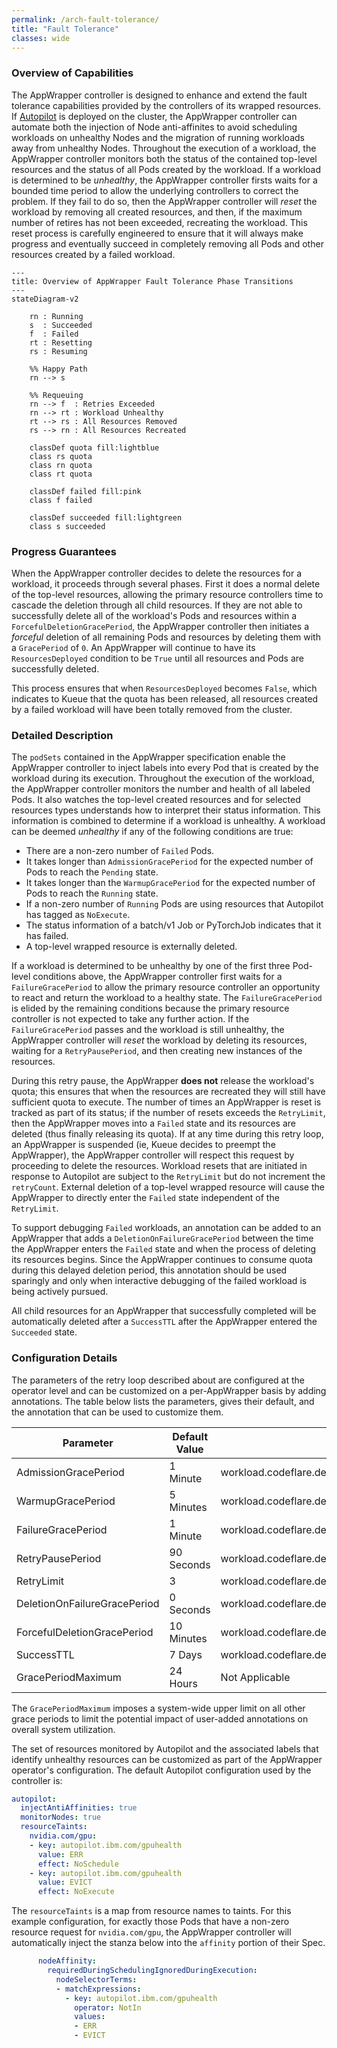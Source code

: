 ```yaml
---
permalink: /arch-fault-tolerance/
title: "Fault Tolerance"
classes: wide
---
```


### Overview of Capabilities

The AppWrapper controller is designed to enhance and extend the fault
tolerance capabilities provided by the controllers of its wrapped
resources. If [Autopilot](https://github.com/ibm/autopilot) is deployed on the
cluster, the AppWrapper controller can automate both the injection of
Node anti-affinites to avoid scheduling workloads on unhealthy Nodes
and the migration of running workloads away from unhealthy Nodes.
Throughout the execution of a workload, the AppWrapper
controller monitors both the status of the contained top-level
resources and the status of all Pods created by the workload. If a
workload is determined to be *unhealthy*, the AppWrapper controller
firsts waits for a bounded time period to allow the underlying
controllers to correct the problem.  If they fail to do so, then the
AppWrapper controller will *reset* the workload by removing all
created resources, and then, if the maximum number of retires has not
been exceeded, recreating the workload. This reset process is carefully
engineered to ensure that it will always make progress and eventually
succeed in completely removing all Pods and other resources created by
a failed workload.

```mermaid!
---
title: Overview of AppWrapper Fault Tolerance Phase Transitions
---
stateDiagram-v2

    rn : Running
    s  : Succeeded
    f  : Failed
    rt : Resetting
    rs : Resuming

    %% Happy Path
    rn --> s

    %% Requeuing
    rn --> f  : Retries Exceeded
    rn --> rt : Workload Unhealthy
    rt --> rs : All Resources Removed
    rs --> rn : All Resources Recreated

    classDef quota fill:lightblue
    class rs quota
    class rn quota
    class rt quota

    classDef failed fill:pink
    class f failed

    classDef succeeded fill:lightgreen
    class s succeeded
```

### Progress Guarantees

When the AppWrapper controller decides to delete the resources for a
workload, it proceeds through several phases. First it does a normal
delete of the top-level resources, allowing the primary resource
controllers time to cascade the deletion through all child resources.
If they are not able to successfully delete all of the workload's Pods
and resources within a `ForcefulDeletionGracePeriod`, the AppWrapper
controller then initiates a *forceful* deletion of all remaining Pods
and resources by deleting them with a `GracePeriod` of `0`.  An
AppWrapper will continue to have its `ResourcesDeployed` condition to
be `True` until all resources and Pods are successfully deleted.

This process ensures that when `ResourcesDeployed` becomes `False`,
which indicates to Kueue that the quota has been released, all
resources created by a failed workload will have been totally removed
from the cluster.

### Detailed Description

The `podSets` contained in the AppWrapper specification enable the
AppWrapper controller to inject labels into every Pod that is created
by the workload during its execution. Throughout the execution of the
workload, the AppWrapper controller monitors the number and health of
all labeled Pods. It also watches the top-level created resources and
for selected resources types understands how to interpret their status
information. This information is combined to determine if a workload
is unhealthy. A workload can be deemed *unhealthy* if any of the
following conditions are true:
   + There are a non-zero number of `Failed` Pods.
   + It takes longer than `AdmissionGracePeriod` for the expected
     number of Pods to reach the `Pending` state.
   + It takes longer than the `WarmupGracePeriod` for the expected
     number of Pods to reach the `Running` state.
   + If a non-zero number of `Running` Pods are using resources
     that Autopilot has tagged as `NoExecute`.
   + The status information of a batch/v1 Job or PyTorchJob indicates
     that it has failed.
   + A top-level wrapped resource is externally deleted.

If a workload is determined to be unhealthy by one of the first three
Pod-level conditions above, the AppWrapper controller first waits for
a `FailureGracePeriod` to allow the primary resource controller an
opportunity to react and return the workload to a healthy state. The
`FailureGracePeriod` is elided by the remaining conditions because the
primary resource controller is not expected to take any further
action. If the `FailureGracePeriod` passes and the workload is still
unhealthy, the AppWrapper controller will *reset* the workload by
deleting its resources, waiting for a `RetryPausePeriod`, and then
creating new instances of the resources.

During this retry pause, the AppWrapper **does not** release the workload's
quota; this ensures that when the resources are recreated they will still
have sufficient quota to execute.  The number of times an AppWrapper is reset
is tracked as part of its status; if the number of resets exceeds the `RetryLimit`,
then the AppWrapper moves into a `Failed` state and its resources are deleted
(thus finally releasing its quota).  If at any time during this retry loop,
an AppWrapper is suspended (ie, Kueue decides to preempt the AppWrapper),
the AppWrapper controller will respect this request by proceeding to delete
the resources. Workload resets that are initiated in response to Autopilot
are subject to the `RetryLimit` but do not increment the `retryCount`.
External deletion of a top-level wrapped resource will cause the AppWrapper to
directly enter the `Failed` state independent of the `RetryLimit`.

To support debugging `Failed` workloads, an annotation can be added to an
AppWrapper that adds a `DeletionOnFailureGracePeriod` between the time the
AppWrapper enters the `Failed` state and when the process of deleting its resources
begins. Since the AppWrapper continues to consume quota during this delayed deletion period,
this annotation should be used sparingly and only when interactive debugging of
the failed workload is being actively pursued.

All child resources for an AppWrapper that successfully completed will be automatically
deleted after a `SuccessTTL` after the AppWrapper entered the `Succeeded` state.

### Configuration Details

The parameters of the retry loop described about are configured at the operator level
and can be customized on a per-AppWrapper basis by adding annotations.
The table below lists the parameters, gives their default, and the annotation that
can be used to customize them.

| Parameter                    | Default Value | Annotation                                                             |
|------------------------------|---------------|------------------------------------------------------------------------|
| AdmissionGracePeriod         |      1 Minute | workload.codeflare.dev.appwrapper/admissionGracePeriodDuration         |
| WarmupGracePeriod            |     5 Minutes | workload.codeflare.dev.appwrapper/warmupGracePeriodDuration            |
| FailureGracePeriod           |      1 Minute | workload.codeflare.dev.appwrapper/failureGracePeriodDuration           |
| RetryPausePeriod             |    90 Seconds | workload.codeflare.dev.appwrapper/retryPausePeriodDuration             |
| RetryLimit                   |             3 | workload.codeflare.dev.appwrapper/retryLimit                           |
| DeletionOnFailureGracePeriod |     0 Seconds | workload.codeflare.dev.appwrapper/deletionOnFailureGracePeriodDuration |
| ForcefulDeletionGracePeriod  |    10 Minutes | workload.codeflare.dev.appwrapper/forcefulDeletionGracePeriodDuration  |
| SuccessTTL                   |        7 Days | workload.codeflare.dev.appwrapper/successTTLDuration                   |
| GracePeriodMaximum           |      24 Hours | Not Applicable                                                         |

The `GracePeriodMaximum` imposes a system-wide upper limit on all other grace periods to
limit the potential impact of user-added annotations on overall system utilization.

The set of resources monitored by Autopilot and the associated labels that identify unhealthy
resources can be customized as part of the AppWrapper operator's configuration.  The default
Autopilot configuration used by the controller is:
```yaml
autopilot:
  injectAntiAffinities: true
  monitorNodes: true
  resourceTaints:
    nvidia.com/gpu:
    - key: autopilot.ibm.com/gpuhealth
      value: ERR
      effect: NoSchedule
    - key: autopilot.ibm.com/gpuhealth
      value: EVICT
      effect: NoExecute
```

The `resourceTaints` is a map from resource names to taints. For this example
configuration, for exactly those Pods that have a non-zero resource request for
`nvidia.com/gpu`, the AppWrapper controller will automatically inject the stanza below
into the `affinity` portion of their Spec.
```yaml
      nodeAffinity:
        requiredDuringSchedulingIgnoredDuringExecution:
          nodeSelectorTerms:
          - matchExpressions:
            - key: autopilot.ibm.com/gpuhealth
              operator: NotIn
              values:
              - ERR
              - EVICT
```
